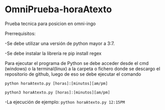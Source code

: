 # OmniPrueba-horaAtexto
 Prueba tecnica para posicion en omni-ingo

Prerrequisitos:

-Se debe utilizar una versión de python mayor a 3:7.

-Se debe instalar la librería re pip install regex

Para ejecutar el programa de Python se debe acceder desde el cmd (windows) o la terminal(linux) a la carpeta o fichero donde se descargo el repositorio de github, luego de eso se debe ejecutar el comando 
```
python horaAtexto.py [horas]:[minutos][am/pm]

python3 horaAtexto.py [horas]:[minutos][am/pm]
```
-La ejecución de ejemplo: `python horaAtexto.py 12:15PM`

